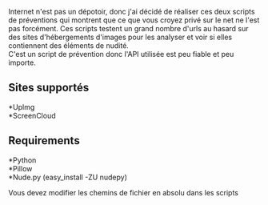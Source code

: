 Internet n'est pas un dépotoir, donc j'ai décidé de réaliser ces deux scripts de préventions qui montrent que ce que vous croyez privé sur le net ne l'est pas forcément.
Ces scripts testent un grand nombre d'urls au hasard sur des sites d'hébergements d'images pour les analyser et voir si elles contiennent des éléments de nudité.  
C'est un script de prévention donc l'API utilisée est peu fiable et peu importe.

Sites supportés
-----------
*Uplmg  
*ScreenCloud

Requirements
----

*Python    
*Pillow      
*Nude.py (easy_install -ZU nudepy)  

Vous devez modifier les chemins de fichier en absolu dans les scripts

